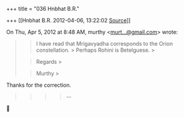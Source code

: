 +++
title = "036 Hnbhat B.R."

+++
[[Hnbhat B.R.	2012-04-06, 13:22:02 [Source](https://groups.google.com/g/samskrita/c/qVDwKqFADvg)]]



On Thu, Apr 5, 2012 at 8:48 AM, murthy \<[murt...@gmail.com]()\> wrote:  

> 
> > 
> > I have read that Mrigavyadha corresponds to the Orion constellation. > Perhaps Rohini is Betelguese. >
> 
> > 
> > Regards >
> 
> > 
> > Murthy >
> 
> > > 
> > > > 
> > > > 
> > > > 
> > 

  

  

Thanks for the correction. 

> 
> > > 
> > > > 
> > > > --
> > > > 
> > > > 
> > 



